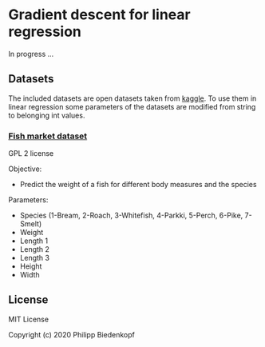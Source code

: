 # Gradient descent for linear regression
In progress ...


## Datasets
The included datasets are open datasets taken from [kaggle](https://www.kaggle.com/). 
To use them in linear regression some parameters of the datasets are modified from string to belonging int values.

### [Fish market dataset](https://www.kaggle.com/aungpyaeap/fish-market)
GPL 2 license

Objective:
- Predict the weight of a fish for different body measures and the species

Parameters:
- Species (1-Bream, 2-Roach, 3-Whitefish, 4-Parkki, 5-Perch, 6-Pike, 7-Smelt)
- Weight
- Length 1
- Length 2
- Length 3
- Height
- Width


## License
MIT License

Copyright (c) 2020 Philipp Biedenkopf
